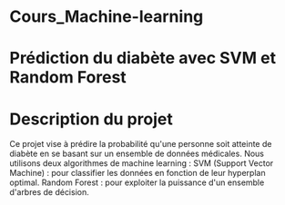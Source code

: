 # Cours_Machine-learning
# Prédiction du diabète avec SVM et Random Forest
# Description du projet
Ce projet vise à prédire la probabilité qu'une personne soit
atteinte de diabète en se basant sur un ensemble de données médicales. Nous utilisons deux algorithmes de machine learning :
SVM (Support Vector Machine) : pour classifier les données en fonction de leur hyperplan optimal.
Random Forest : pour exploiter la puissance d'un ensemble d'arbres de décision.
